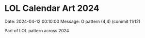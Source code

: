 # LOL Calendar Art 2024

Date: 2024-04-12 00:10:00
Message: O pattern (4,4) (commit 11/12)

Part of LOL pattern across 2024
